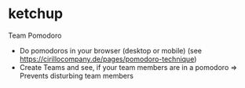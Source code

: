 # ketchup
Team Pomodoro

* Do pomodoros in your browser (desktop or mobile) (see https://cirillocompany.de/pages/pomodoro-technique)
* Create Teams and see, if your team members are in a pomodoro => Prevents disturbing team members